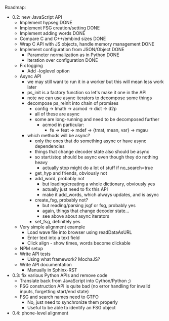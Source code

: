 Roadmap:

- 0.2: new JavaScript API
  - Implement hypseg DONE
  - Implement FSG creation/setting DONE
  - Implement adding words DONE
  - Compare C and C++/embind sizes DONE
  - Wrap C API with JS objects, handle memory management DONE
  - Implement configuration from JSON/Object DONE
	- Parameter normalization as in Python DONE
	- Iteration over configuration DONE
  - Fix logging
	- Add -loglevel option
  - Async API
	- we may still want to run it in a worker but this will mean less work later
	- ps_init is a factory function so let's make it one in the API
	- note we can use async iterators to decompose some things
	- decompose ps_reinit into chain of promises
	  - config -> lmath -> acmod -> dict -> d2p
	  - all of these are async
	  - some are long-running and need to be decomposed further
		- acmod in particular:
		  - fe -> feat -> mdef -> {tmat, mean, var} -> mgau
	- which methods will be async?
	  - only the ones that do something async or have async dependencies
	  - things that change decoder state also should be async
	  - so start/stop should be async even though they do nothing heavy
		- actually stop might do a lot of stuff if no_search=true
	  - get_hyp and friends, obviously not
	  - add_word, probably not
		- but loading/creating a whole dictionary, obviously yes
		- actually just need to fix this API
		- make it add_words, which always updates, and is async
	  - create_fsg, probably not?
		- but reading/parsing jsgf or fsg, probably yes
		- again, things that change decoder state...
		- see above about async iterators
	  - set_fsg, definitely yes
  - Very simple alignment example
	- Load wave file into browser using readDataAsURL
	- Enter text into a text field
	- Click align - show times, words become clickable
  - NPM setup
  - Write API tests
	- Using what framework? MochaJS?
  - Write API documentation
	- Manually in Sphinx-RST
- 0.3: fix various Python APIs and remove code
  - Translate back from JavaScript into Cython/Python ;)
  - FSG construction API is quite bad (no error handling for invalid
	inputs, forgetting start/end state)
  - FSG and search names need to GTFO
	- No, just need to synchronize them properly
	- Useful to be able to identify an FSG object
- 0.4: phone-level alignment
